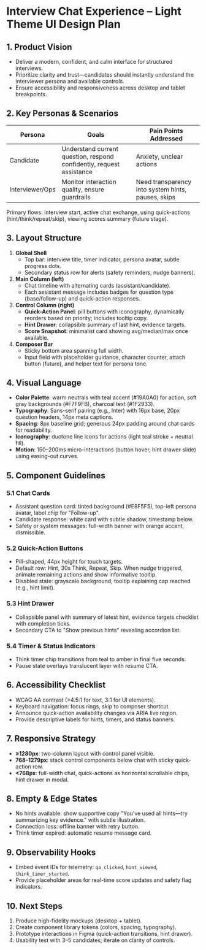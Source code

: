 # Interview Chat Experience – Light Theme UI Design Plan

## 1. Product Vision
* Deliver a modern, confident, and calm interface for structured interviews.
* Prioritize clarity and trust—candidates should instantly understand the interviewer persona and available controls.
* Ensure accessibility and responsiveness across desktop and tablet breakpoints.

## 2. Key Personas & Scenarios
| Persona | Goals | Pain Points Addressed |
| --- | --- | --- |
| Candidate | Understand current question, respond confidently, request assistance | Anxiety, unclear actions |
| Interviewer/Ops | Monitor interaction quality, ensure guardrails | Need transparency into system hints, pauses, skips |

Primary flows: interview start, active chat exchange, using quick-actions (hint/think/repeat/skip), viewing scores summary (future stage).

## 3. Layout Structure
1. **Global Shell**
   * Top bar: interview title, timer indicator, persona avatar, subtle progress dots.
   * Secondary status row for alerts (safety reminders, nudge banners).
2. **Main Column (left)**
   * Chat timeline with alternating cards (assistant/candidate).
   * Each assistant message includes badges for question type (base/follow-up) and quick-action responses.
3. **Control Column (right)**
   * **Quick-Action Panel**: pill buttons with iconography, dynamically reorders based on priority; includes tooltip copy.
   * **Hint Drawer**: collapsible summary of last hint, evidence targets.
   * **Score Snapshot**: minimalist card showing avg/median/max once available.
4. **Composer Bar**
   * Sticky bottom area spanning full width.
   * Input field with placeholder guidance, character counter, attach button (future), and helper text for persona tone.

## 4. Visual Language
* **Color Palette**: warm neutrals with teal accent (#19A0A0) for action, soft gray backgrounds (#F7F9FB), charcoal text (#1F2933).
* **Typography**: Sans-serif pairing (e.g., Inter) with 16px base, 20px question headers, 14px meta captions.
* **Spacing**: 8px baseline grid; generous 24px padding around chat cards for readability.
* **Iconography**: duotone line icons for actions (light teal stroke + neutral fill).
* **Motion**: 150–200ms micro-interactions (button hover, hint drawer slide) using easing-out curves.

## 5. Component Guidelines
### 5.1 Chat Cards
* Assistant question card: tinted background (#E8F5F5), top-left persona avatar, label chip for "Follow-up".
* Candidate response: white card with subtle shadow, timestamp below.
* Safety or system messages: full-width banner with orange accent, dismissible.

### 5.2 Quick-Action Buttons
* Pill-shaped, 44px height for touch targets.
* Default row: Hint, 30s Think, Repeat, Skip. When nudge triggered, animate remaining actions and show informative tooltip.
* Disabled state: grayscale background, tooltip explaining cap reached (e.g., hint limit).

### 5.3 Hint Drawer
* Collapsible panel with summary of latest hint, evidence targets checklist with completion ticks.
* Secondary CTA to "Show previous hints" revealing accordion list.

### 5.4 Timer & Status Indicators
* Think timer chip transitions from teal to amber in final five seconds.
* Pause state overlays translucent layer with resume CTA.

## 6. Accessibility Checklist
* WCAG AA contrast (>4.5:1 for text, 3:1 for UI elements).
* Keyboard navigation: focus rings, skip to composer shortcut.
* Announce quick-action availability changes via ARIA live region.
* Provide descriptive labels for hints, timers, and status banners.

## 7. Responsive Strategy
* **≥1280px**: two-column layout with control panel visible.
* **768–1279px**: stack control components below chat with sticky quick-action row.
* **<768px**: full-width chat, quick-actions as horizontal scrollable chips, hint drawer in modal.

## 8. Empty & Edge States
* No hints available: show supportive copy "You’ve used all hints—try summarizing key evidence." with subtle illustration.
* Connection loss: offline banner with retry button.
* Think timer expired: automatic resume message card.

## 9. Observability Hooks
* Embed event IDs for telemetry: `qa_clicked`, `hint_viewed`, `think_timer_started`.
* Provide placeholder areas for real-time score updates and safety flag indicators.

## 10. Next Steps
1. Produce high-fidelity mockups (desktop + tablet).
2. Create component library tokens (colors, spacing, typography).
3. Prototype interactions in Figma (quick-action transitions, hint drawer).
4. Usability test with 3–5 candidates; iterate on clarity of controls.

